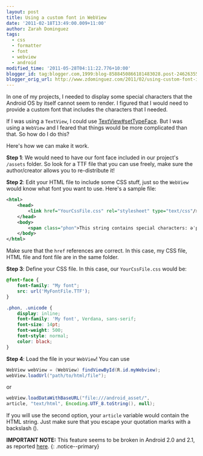 ```yaml
---
layout: post
title: Using a custom font in WebView
date: '2011-02-18T13:49:00.009+11:00'
author: Zarah Dominguez
tags:
  - css
  - formatter
  - font
  - webview
  - android
modified_time: '2011-05-28T04:11:22.776+10:00'
blogger_id: tag:blogger.com,1999:blog-8588450866181483028.post-2462635597454741075
blogger_orig_url: http://www.zdominguez.com/2011/02/using-custom-font-in-webview.html
---
```


In one of my projects, I needed to display some special characters that the Android OS by itself cannot seem to render. I figured that I would need to provide a custom font that includes the characters that I needed.

If I was using a `TextView`, I could use [TextView#setTypeFace](http://developer.android.com/reference/android/widget/TextView.html#setTypeface(android.graphics.Typeface)).  But I was using a `WebView` and I feared that things would be more complicated than that.  So how do I do this?

Here's how we can make it work.

**Step 1**: We would need to have our font face included in our project's `/assets` folder. So look for a TTF file that you can use freely, make sure the author/creator allows you to re-distribute it!

**Step 2**: Edit your HTML file to include some CSS stuff, just so the `WebView` would know what font you want to use.  Here's a sample file:
```xml
<html>
    <head>
        <link href="YourCssFile.css" rel="stylesheet" type="text/css"/>
    </head>
    <body>
        <span class="phon">This string contains special characters: əˈpåstrəfi </span>
    </body>
</html>
```
Make sure that the `href` references are correct.  In this case, my CSS file, HTML file and font file are in the same folder.

**Step 3**: Define your CSS file. In this case, our `YourCssFile.css` would be:
```css
@font-face {
    font-family: "My font";
    src: url('MyFontFile.TTF');
}

.phon, .unicode {
    display: inline;
    font-family: 'My font', Verdana, sans-serif;
    font-size: 14pt;
    font-weight: 500;
    font-style: normal;
    color: black;
}
```

**Step 4**: Load the file in your `WebView`! You can use
```java
WebView webView = (WebView) findViewById(R.id.myWebview);
webView.loadUrl("path/to/html/file");
```
or
```java
webView.loadDataWithBaseURL("file:///android_asset/",
article, "text/html", Encoding.UTF_8.toString(), null);
```

If you will use the second option, your `article` variable would contain the HTML string. Just make sure that you escape your quotation marks with a backslash (\).

**IMPORTANT NOTE:** This feature seems to be broken in Android 2.0 and 2.1, as reported [here](http://code.google.com/p/android/issues/detail?id=4448).
{: .notice--primary}